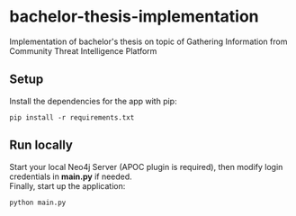 # bachelor-thesis-implementation

Implementation of bachelor's thesis on topic of Gathering Information from Community Threat Intelligence Platform

## Setup

Install the dependencies for the app with pip:

```
pip install -r requirements.txt
```

## Run locally

Start your local Neo4j Server (APOC plugin is required), then modify login credentials in **main.py** if needed. <br />
Finally, start up the application: 

```
python main.py
```
